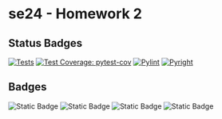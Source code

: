 # se24 - Homework 2

## Status Badges

[![Tests](https://img.shields.io/badge/tests-failing-red)](https://github.com/se24ncsu/se24_hw2/actions/runs/10840036211)
[![Test Coverage: pytest-cov](https://img.shields.io/badge/coverage-100%25-green)](https://github.com/se24ncsu/se24_hw2/actions/runs/10840036211)
[![Pylint](https://img.shields.io/badge/pylint-9.81-green)](https://github.com/se24ncsu/se24_hw2/actions/runs/10840036211)
[![Pyright](https://img.shields.io/badge/pyright-passing-green)](https://github.com/se24ncsu/se24_hw2/actions/runs/10840036211)

## Badges

![Static Badge](https://img.shields.io/badge/language-python-blue)
![Static Badge](https://img.shields.io/badge/license-MIT-purple)
![Static Badge](https://img.shields.io/badge/platform-linux-orange)
![Static Badge](https://img.shields.io/badge/Code_Formatting-autopep8-blue)
